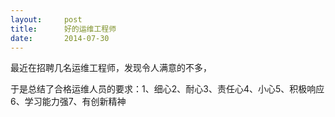 ```yaml
---
layout:     post
title:      好的运维工程师
date:       2014-07-30
---
```

最近在招聘几名运维工程师，发现令人满意的不多，

于是总结了合格运维人员的要求：1、细心2、耐心3、责任心4、小心5、积极响应6、学习能力强7、有创新精神

